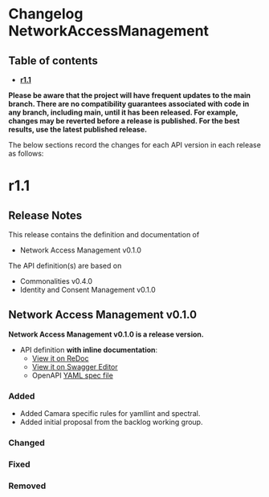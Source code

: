 # Changelog NetworkAccessManagement

## Table of contents

- **[r1.1](#r11)**

**Please be aware that the project will have frequent updates to the main branch.
There are no compatibility guarantees associated with code in any branch, including
main, until it has been released. For example, changes may be reverted before a
release is published. For the best results, use the latest published release.**

The below sections record the changes for each API version in each release as follows:

# r1.1

## Release Notes

This release contains the definition and documentation of

- Network Access Management v0.1.0

The API definition(s) are based on

- Commonalities v0.4.0
- Identity and Consent Management v0.1.0

## Network Access Management v0.1.0

**Network Access Management v0.1.0 is a release version.**

- API definition **with inline documentation**:
  - [View it on ReDoc](https://redocly.github.io/redoc/?url=https://raw.githubusercontent.com/camaraproject/NetworkAccessManagement/r1.1/code/API_definitions/network_access_management.yaml&nocors)
  - [View it on Swagger Editor](https://editor.swagger.io/?url=https://raw.githubusercontent.com/camaraproject/NetworkAccessManagement/r1.1/code/API_definitions/network_access_management.yaml)
  - OpenAPI [YAML spec file](https://raw.githubusercontent.com/camaraproject/NetworkAccessManagement/r1.1/code/API_definitions/network_access_management.yaml)

### Added

- Added Camara specific rules for yamllint and spectral.
- Added initial proposal from the backlog working group.

### Changed

### Fixed

### Removed
